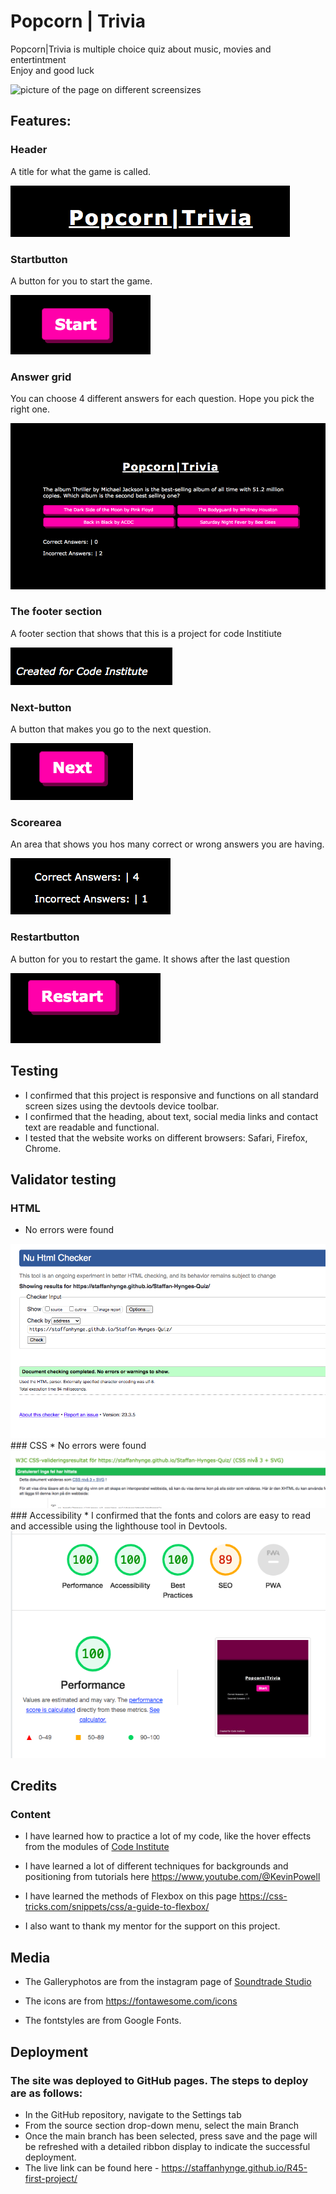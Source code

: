 # Popcorn | Trivia 

Popcorn|Trivia is multiple choice quiz about music, movies and entertintment <br>
Enjoy and good luck


<img src="pictures/screens.png" alt="picture of the page on different screensizes">

## Features: 

### Header
A title for what the game is called.

<img src="images/Header.png" alt="Picture of the Title">

### Startbutton
A button for you to start the game. 

<img src="images/start.png" alt="Picture of the startbutton">

### Answer grid
You can choose 4 different answers for each question. Hope you pick the right one. 

<img src="images/Quizcontainer.png" alt="Picture of the quiz">

### The footer section
A footer section that shows that this is a project for code Institiute

<img src="images/footer.png" alt="Picture of the footer">

### Next-button
A button that makes you go to the next question.

<img src="images/Next.png" alt="Picture of the Next-button">

### Scorearea 
An area that shows you hos many correct or wrong answers you are having.

<img src="images/score.png" alt="Picture of the contact section">

### Restartbutton 
A button for you to restart the game. It shows after the last question

<img src="images/Restart.png" alt="Picture of the Restart-button">

## Testing
* I confirmed that this project is responsive and functions on all standard screen sizes using the devtools device toolbar.
* I confirmed that the heading, about text, social media links and contact text are readable and functional.
* I tested that the website works on different browsers: Safari, Firefox, Chrome.

## Validator testing
### HTML 
* No errors were found 
<img src="images/htmlcheck.png" alt="picture from html test">
### CSS
* No errors were found 
<img src="images/csscheck.png" alt="picture from css test">
### Accessibility
* I confirmed that the fonts and colors are easy to read and accessible using the lighthouse tool in Devtools.
<img src="images/lighthouse.png" alt="picture from lighthouse test">

## Credits

### Content
* I have learned how to practice a lot of my code, like the hover effects from the modules of [Code Institute](https://codeinstitute.net/)

* I have learned a lot of different techniques for backgrounds and positioning from tutorials here https://www.youtube.com/@KevinPowell

* I have learned the methods of Flexbox on this page https://css-tricks.com/snippets/css/a-guide-to-flexbox/

* I also want to thank my mentor for the support on this project.

## Media
* The Galleryphotos are from the instagram page of [Soundtrade Studio](https://www.instagram.com/soundtradestudios/)

* The icons are from https://fontawesome.com/icons

* The fontstyles are from Google Fonts.

## Deployment
### The site was deployed to GitHub pages. The steps to deploy are as follows:
 * In the GitHub repository, navigate to the Settings tab  
 * From the source section drop-down menu, select the main Branch
 * Once the main branch has been selected, press save and the page will be refreshed with a detailed ribbon display to indicate the successful deployment.
 * The live link can be found here -  https://staffanhynge.github.io/R45-first-project/
